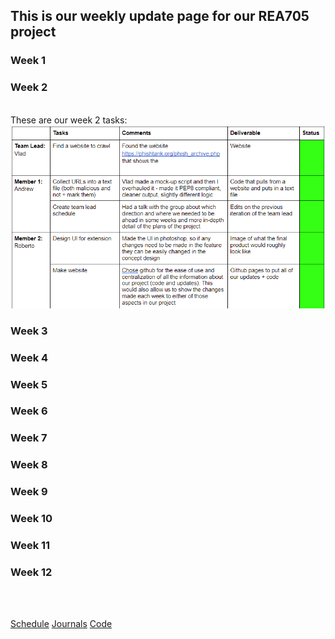 ## This is our weekly update page for our REA705 project

### Week 1

### Week 2
<br /> 
These are our week 2 tasks:
<img src="Week2_Tasks.png" alt="Week 2 Tasks">

### Week 3

### Week 4

### Week 5

### Week 6

### Week 7

### Week 8

### Week 9

### Week 10

### Week 11

### Week 12
<br />

<br />

[Schedule](/REA705/schedule.html)  [Journals](/REA705/updates.html)  [Code](/REA705/code.html)